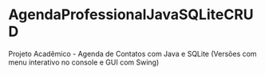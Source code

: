 # AgendaProfessionalJavaSQLiteCRUD
Projeto Acadêmico - Agenda de Contatos com Java e SQLite (Versões com menu interativo no console e GUI com Swing)
